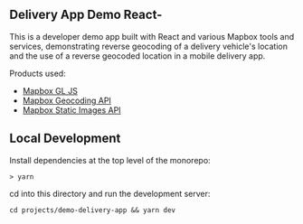 ## Delivery App Demo  React-

This is a developer demo app built with React and various Mapbox tools and services, demonstrating reverse geocoding of a delivery vehicle's location and the use of a reverse geocoded location in a mobile delivery app. 

Products used:
* [Mapbox GL JS](https://docs.mapbox.com/mapbox-gl-js/guides)
* [Mapbox Geocoding API](https://docs.mapbox.com/api/search/geocoding/)
* [Mapbox Static Images API](https://docs.mapbox.com/api/maps/static-images/)


## Local Development

Install dependencies at the top level of the monorepo:

```
> yarn
```

cd into this directory and run the development server:

```
cd projects/demo-delivery-app && yarn dev
```